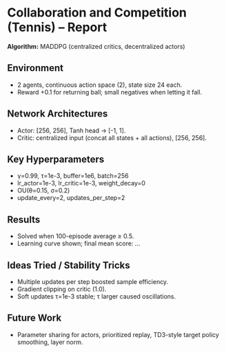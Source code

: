 # Collaboration and Competition (Tennis) – Report

**Algorithm:** MADDPG (centralized critics, decentralized actors)

## Environment
- 2 agents, continuous action space (2), state size 24 each.
- Reward +0.1 for returning ball; small negatives when letting it fall.

## Network Architectures
- Actor: [256, 256], Tanh head → [-1, 1].
- Critic: centralized input (concat all states + all actions), [256, 256].

## Key Hyperparameters
- γ=0.99, τ=1e-3, buffer=1e6, batch=256
- lr_actor=1e-3, lr_critic=1e-3, weight_decay=0
- OU(θ=0.15, σ=0.2)
- update_every=2, updates_per_step=2

## Results
- Solved when 100-episode average ≥ 0.5.
- Learning curve shown; final mean score: ...

## Ideas Tried / Stability Tricks
- Multiple updates per step boosted sample efficiency.
- Gradient clipping on critic (1.0).
- Soft updates τ=1e-3 stable; τ larger caused oscillations.

## Future Work
- Parameter sharing for actors, prioritized replay, TD3-style target policy smoothing, layer norm.
